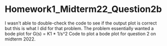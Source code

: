 # Homework1_Midterm22_Question2b
I wasn't able to double-check the code to see if the output plot is correct but this is what I did for that problem.
The problem essentially wanted a bode plot for G(s) = K1 * 1/s^2
Code to plot a bode plot for question 2 on midterm 2022.
